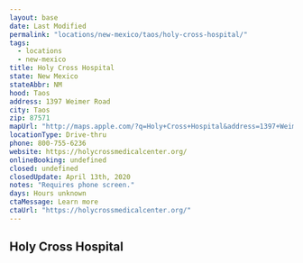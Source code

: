 ```yaml
---
layout: base
date: Last Modified
permalink: "locations/new-mexico/taos/holy-cross-hospital/"
tags:
  - locations
  - new-mexico
title: Holy Cross Hospital 
state: New Mexico
stateAbbr: NM
hood: Taos
address: 1397 Weimer Road
city: Taos
zip: 87571
mapUrl: "http://maps.apple.com/?q=Holy+Cross+Hospital&address=1397+Weimer+Road,Taos,New+Mexico,87571"
locationType: Drive-thru
phone: 800-755-6236
website: https://holycrossmedicalcenter.org/
onlineBooking: undefined
closed: undefined
closedUpdate: April 13th, 2020
notes: "Requires phone screen."
days: Hours unknown
ctaMessage: Learn more
ctaUrl: "https://holycrossmedicalcenter.org/"
---
```

## Holy Cross Hospital 